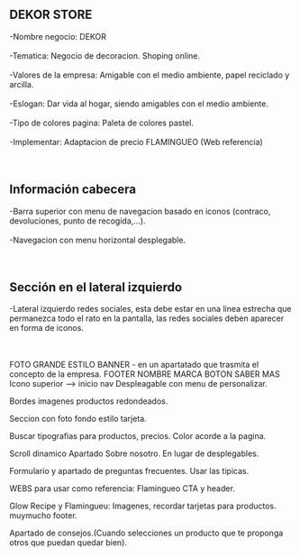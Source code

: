 <h2>DEKOR STORE</h2>
	-Nombre negocio: DEKOR <br><br>
	-Tematica: Negocio de decoracion. Shoping online. <br><br>
	-Valores de la empresa: Amigable con el medio ambiente, papel reciclado y arcilla.<br><br>
	-Eslogan: Dar vida al hogar, siendo amigables con el medio ambiente.<br><br>
	-Tipo de colores pagina: Paleta de colores pastel.<br><br>
	-Implementar: Adaptacion de precio FLAMINGUEO (Web referencia)<br><br><br>

<h2>Información cabecera</h2>
	-Barra superior con menu de navegacion basado en iconos (contraco, devoluciones, punto de recogida,...).<br><br>
 	-Navegacion con menu horizontal desplegable.<br><br><br>
  
<h2>Sección en el lateral izquierdo</h2>
	-Lateral izquierdo redes sociales, esta debe estar en una linea estrecha que permanezca todo el rato en la pantalla, las redes sociales deben aparecer en forma de iconos.<br><br><br>

FOTO GRANDE ESTILO BANNER - en un apartatado que trasmita el concepto de la empresa.
FOOTER NOMBRE MARCA BOTON SABER MAS
Icono superior --> inicio nav
Despleagable con menu de personalizar.



Bordes imagenes productos redondeados.

Seccion con foto fondo estilo tarjeta.

Buscar tipografias para productos, precios. Color acorde a la pagina.

Scroll dinamico Apartado Sobre nosotro. En lugar de desplegables.

Formulario y apartado de preguntas frecuentes. Usar las tipicas. 


WEBS para usar como referencia:
Flamingueo CTA y header.

Glow Recipe y Flamingueu: Imagenes, recordar tarjetas para productos.
muymucho footer.

Apartado de consejos.(Cuando selecciones un producto que te proponga otros
que puedan quedar bien).
